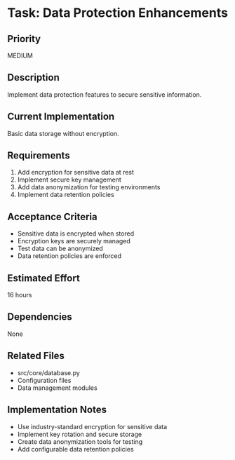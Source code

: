 # Task: Data Protection Enhancements

## Priority
MEDIUM

## Description
Implement data protection features to secure sensitive information.

## Current Implementation
Basic data storage without encryption.

## Requirements
1. Add encryption for sensitive data at rest
2. Implement secure key management
3. Add data anonymization for testing environments
4. Implement data retention policies

## Acceptance Criteria
- Sensitive data is encrypted when stored
- Encryption keys are securely managed
- Test data can be anonymized
- Data retention policies are enforced

## Estimated Effort
16 hours

## Dependencies
None

## Related Files
- src/core/database.py
- Configuration files
- Data management modules

## Implementation Notes
- Use industry-standard encryption for sensitive data
- Implement key rotation and secure storage
- Create data anonymization tools for testing
- Add configurable data retention policies